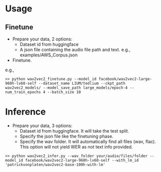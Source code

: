 # Usage

## Finetune
- Prepare your data, 2 options:
  - Dataset id from huggingface
  - A json file containing the audio file path and text. e.g., examples/AWS_Corpus.json
- Finetune. 

e.g.,
```
>> python wav2vec2_finetune.py --model_id facebook/wav2vec2-large-960h-lv60-self --dataset_name LIUM/tedlium --ckpt_path wav2vec2_models/ --model_save_path large_models/epoch-4 --num_train_epochs 4 --batch_size 10
```

# Inference
- Prepare your data, 3 options:
  - Dataset id from huggingface. It will take the test split.
  - Specify the json file like the finetuning phase.
  - Specify the wav folder. It will automatically find all files (wav, flac). This option will not yield WER as not text info provided.

```
>> python wav2vec2_infer.py --wav_folder your/audio/files/folder --model_id facebook/wav2vec2-large-960h-lv60-self --with_lm_id 'patrickvonplaten/wav2vec2-base-100h-with-lm'
```

